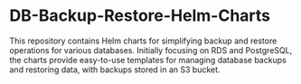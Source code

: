 # DB-Backup-Restore-Helm-Charts
This repository contains Helm charts for simplifying backup and restore operations for various databases. Initially focusing on RDS and PostgreSQL, the charts provide easy-to-use templates for managing database backups and restoring data, with backups stored in an S3 bucket.
